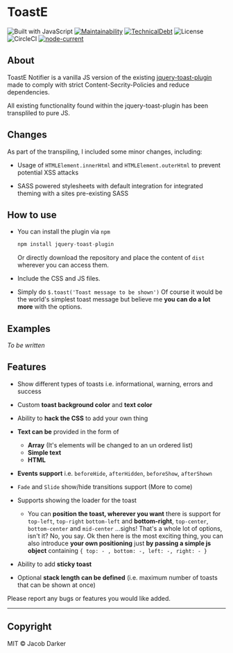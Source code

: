 # ToastE

![Built with JavaScript](https://img.shields.io/badge/Built%20with-JavaScript-red?style=flat&logo=javascript)
[![Maintainability](https://api.codeclimate.com/v1/badges/b177b2a2328c204635b2/maintainability)](https://codeclimate.com/github/Darker21/ToastE/maintainability)
[![TechnicalDebt](https://badgen.net/codeclimate/tech-debt/Darker21/ToastE)](https://codeclimate.com/github/Darker21/ToastE)
![License](https://badgen.net/badge/license/MIT/blue)
![[CircleCI](https://circleci.com/gh/Darker21/ToastE/tree/main.svg?style=shield)](https://img.shields.io/circleci/build/github/Darker21/ToastE/main?logo=circleci)
[![node-current](https://img.shields.io/node/v/toaste-notifier?label=npm&logo=npm)](https://npmjs.com)

## About

ToastE Notifier is a vanilla JS version of the existing [jquery-toast-plugin](https://github.com/kamranahmedse/jquery-toast-plugin) made to comply with strict Content-Secrity-Policies and reduce dependencies.

All existing functionality found within the jquery-toast-plugin has been transpliled to pure JS.

## Changes

As part of the transpiling, I included some minor changes, including:

- Usage of `HTMLElement.innerHtml` and `HTMLElement.outerHtml` to prevent potential XSS attacks

- SASS powered stylesheets with default integration for integrated theming with a sites pre-existing SASS

## How to use

- You can install the plugin via `npm`
  
    ```js
    npm install jquery-toast-plugin
    ```
  
    Or directly download the repository and place the content of `dist` wherever you can access them.
- Include the CSS and JS files.
- Simply do ```$.toast('Toast message to be shown')``` Of course it would be the world's simplest toast message but believe me **you can do a lot more** with the options.

## Examples

_To be written_

## Features

- Show different types of toasts i.e. informational, warning, errors and success
- Custom **toast background color** and **text color**
- Ability to **hack the CSS** to add your own thing
- **Text can be** provided in the form of
  - **Array** (It's elements will be changed to an un ordered list)
  - **Simple text**
  - **HTML**
  
- **Events support** i.e. `beforeHide`, `afterHidden`, `beforeShow`, `afterShown`

- `Fade` and `Slide` show/hide transitions support (More to come)
- Supports showing the loader for the toast
  - You can **position the toast, wherever you want** there is support for `top-left`, `top-right` `bottom-left` and **bottom-right**, `top-center`, `bottom-center` and `mid-center` ...sighs! That's a whole lot of options, isn't it? No, you say. Ok then here is the most exciting thing, you can also introduce **your own positioning** just **by passing a simple js object** containing `{ top: - , bottom: -, left: -, right: - }`

- Ability to add **sticky toast**

- Optional **stack length can be defined** (i.e. maximum number of toasts that can be shown at once)

Please report any bugs or features you would like added.

---

## Copyright

MIT © Jacob Darker
